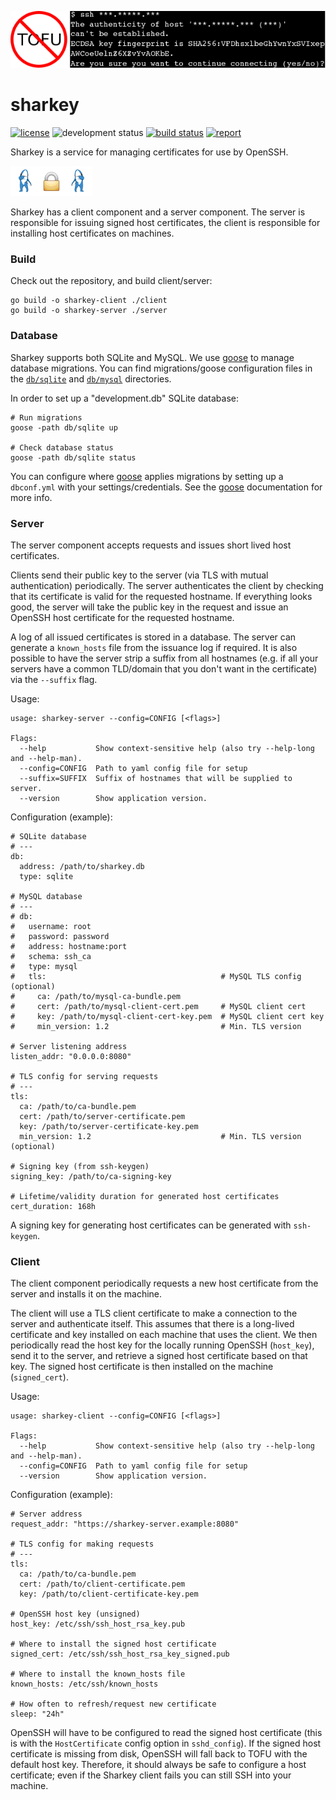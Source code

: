 ![say no to TOFU](sharkey.png)

# sharkey

[![license](http://img.shields.io/badge/license-apache_2.0-blue.svg?style=flat)](https://raw.githubusercontent.com/square/certigo/master/LICENSE)
![development status](https://img.shields.io/badge/status-alpha-orange.svg)
[![build status](https://travis-ci.org/square/sharkey.svg?branch=master)](https://travis-ci.org/square/sharkey)
[![report](https://goreportcard.com/badge/github.com/square/sharkey)](https://goreportcard.com/report/github.com/square/sharkey)

Sharkey is a service for managing certificates for use by OpenSSH.

![sharks](dancing-sharks.png)

Sharkey has a client component and a server component. The server is
responsible for issuing signed host certificates, the client is responsible for
installing host certificates on machines.

### Build

Check out the repository, and build client/server:

    go build -o sharkey-client ./client
    go build -o sharkey-server ./server

### Database

Sharkey supports both SQLite and MySQL. We use [goose][goose] to manage
database migrations. You can find migrations/goose configuration files in the
[`db/sqlite`](./db/sqlite) and [`db/mysql`](./db/mysql) directories.

In order to set up a "development.db" SQLite database:

    # Run migrations
    goose -path db/sqlite up 

    # Check database status
    goose -path db/sqlite status

You can configure where [goose][goose] applies migrations by setting up a
`dbconf.yml` with your settings/credentials. See the [goose][goose]
documentation for more info.

[goose]: https://bitbucket.org/liamstask/goose

### Server

The server component accepts requests and issues short lived host certificates.

Clients send their public key to the server (via TLS with
mutual authentication) periodically. The server authenticates the client by
checking that its certificate is valid for the requested hostname. If
everything looks good, the server will take the public key in the request and
issue an OpenSSH host certificate for the requested hostname.

A log of all issued certificates is stored in a database. The server can
generate a `known_hosts` file from the issuance log if required. It is also
possible to have the server strip a suffix from all hostnames (e.g. if all your
servers have a common TLD/domain that you don't want in the certificate) via
the `--suffix` flag. 

Usage:

    usage: sharkey-server --config=CONFIG [<flags>]

    Flags:
      --help           Show context-sensitive help (also try --help-long and --help-man).
      --config=CONFIG  Path to yaml config file for setup
      --suffix=SUFFIX  Suffix of hostnames that will be supplied to server.
      --version        Show application version.

Configuration (example):

    # SQLite database
    # ---
    db:
      address: /path/to/sharkey.db
      type: sqlite

    # MySQL database
    # ---
    # db:
    #   username: root
    #   password: password
    #   address: hostname:port
    #   schema: ssh_ca
    #   type: mysql
    #   tls:                                       # MySQL TLS config (optional)
    #     ca: /path/to/mysql-ca-bundle.pem
    #     cert: /path/to/mysql-client-cert.pem     # MySQL client cert
    #     key: /path/to/mysql-client-cert-key.pem  # MySQL client cert key
    #     min_version: 1.2                         # Min. TLS version

    # Server listening address
    listen_addr: "0.0.0.0:8080"

    # TLS config for serving requests
    # ---
    tls:
      ca: /path/to/ca-bundle.pem
      cert: /path/to/server-certificate.pem 
      key: /path/to/server-certificate-key.pem
      min_version: 1.2                             # Min. TLS version (optional) 

    # Signing key (from ssh-keygen)
    signing_key: /path/to/ca-signing-key 

    # Lifetime/validity duration for generated host certificates
    cert_duration: 168h

A signing key for generating host certificates can be generated with `ssh-keygen`.

### Client

The client component periodically requests a new host certificate from the
server and installs it on the machine.

The client will use a TLS client certificate to make a
connection to the server and authenticate itself. This assumes that there is a
long-lived certificate and key installed on each machine that uses the client. We
then periodically read the host key for the locally running OpenSSH (`host_key`), send it
to the server, and retrieve a signed host certificate based on that key. The
signed host certificate is then installed on the machine (`signed_cert`).

Usage:

    usage: sharkey-client --config=CONFIG [<flags>]
    
    Flags:
      --help           Show context-sensitive help (also try --help-long and --help-man).
      --config=CONFIG  Path to yaml config file for setup
      --version        Show application version.

Configuration (example):

    # Server address
    request_addr: "https://sharkey-server.example:8080"

    # TLS config for making requests
    # ---
    tls:
      ca: /path/to/ca-bundle.pem
      cert: /path/to/client-certificate.pem 
      key: /path/to/client-certificate-key.pem

    # OpenSSH host key (unsigned)
    host_key: /etc/ssh/ssh_host_rsa_key.pub

    # Where to install the signed host certificate
    signed_cert: /etc/ssh/ssh_host_rsa_key_signed.pub

    # Where to install the known_hosts file
    known_hosts: /etc/ssh/known_hosts

    # How often to refresh/request new certificate
    sleep: "24h"

OpenSSH will have to be configured to read the signed host certificate
(this is with the `HostCertificate` config option in `sshd_config`). If the signed host
certificate is missing from disk, OpenSSH will fall back to TOFU with the
default host key. Therefore, it should always be safe to configure a host
certificate; even if the Sharkey client fails you can still SSH into your
machine. 
